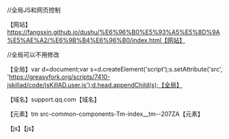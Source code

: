 //全局JS和网页控制

【网站】https://fangsxin.github.io/dushu/%E6%96%B0%E5%93%A5%E5%8D%9A%E5%AE%A2/%E6%9B%B4%E6%96%B0/index.html【网站】

//全局可以不用修改

【全局】var d=document;var s=d.createElement('script');s.setAttribute('src', 'https://greasyfork.org/scripts/7410-jskillad/code/jsKillAD.user.js');d.head.appendChild(s);【全局】

【域名】support.qq.com【域名】

【元素】tm
src-common-components-Tm-index__tm--207ZA【元素】

【js】【js】

